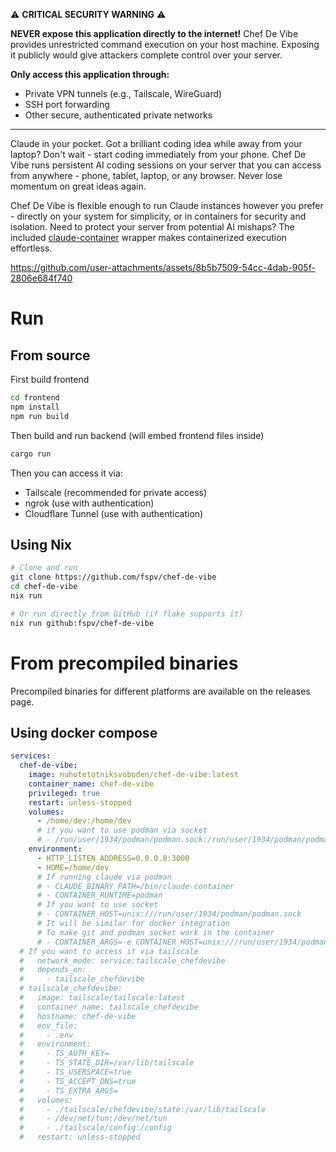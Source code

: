 ⚠️ **CRITICAL SECURITY WARNING** ⚠️

**NEVER expose this application directly to the internet!** Chef De Vibe provides unrestricted command execution on your host machine. Exposing it publicly would give attackers complete control over your server. 

**Only access this application through:**
- Private VPN tunnels (e.g., Tailscale, WireGuard)
- SSH port forwarding
- Other secure, authenticated private networks

---

Claude in your pocket. Got a brilliant coding idea while away from your laptop? Don't wait - start coding immediately from your phone. Chef De Vibe runs persistent AI coding sessions on your server that you can access from anywhere - phone, tablet, laptop, or any browser. Never lose momentum on great ideas again.

Chef De Vibe is flexible enough to run Claude instances however you prefer - directly on your system for simplicity, or in containers for security and isolation. Need to protect your server from potential AI mishaps? The included [claude-container](/claude-container) wrapper makes containerized execution effortless.

https://github.com/user-attachments/assets/8b5b7509-54cc-4dab-905f-2806e684f740

# Run

## From source

First build frontend

```sh
cd frontend
npm install
npm run build
```

Then build and run backend (will embed frontend files inside)

```sh
cargo run
```

Then you can access it via:
- Tailscale (recommended for private access)
- ngrok (use with authentication)
- Cloudflare Tunnel (use with authentication)

## Using Nix

```sh
# Clone and run
git clone https://github.com/fspv/chef-de-vibe
cd chef-de-vibe
nix run

# Or run directly from GitHub (if flake supports it)
nix run github:fspv/chef-de-vibe
```

# From precompiled binaries

Precompiled binaries for different platforms are available on the releases
page.

## Using docker compose

```yaml
services:
  chef-de-vibe:
    image: nuhotetotniksvoboden/chef-de-vibe:latest
    container_name: chef-de-vibe
    privileged: true
    restart: unless-stopped
    volumes:
      - /home/dev:/home/dev
      # if you want to use podman via socket
      # - /run/user/1934/podman/podman.sock:/run/user/1934/podman/podman.sock
    environment:
      - HTTP_LISTEN_ADDRESS=0.0.0.0:3000
      - HOME=/home/dev
      # If running claude via podman
      # - CLAUDE_BINARY_PATH=/bin/claude-container
      # - CONTAINER_RUNTIME=podman
      # If you want to use socket
      # - CONTAINER_HOST=unix:///run/user/1934/podman/podman.sock
      # It will be similar for docker integration
      # To make git and podman socket work in the container
      # - CONTAINER_ARGS=-e CONTAINER_HOST=unix:///run/user/1934/podman/podman.sock -v /home/dev/.gitconfig:/root/.gitconfig -v /run/user/1934/podman/podman.sock:/run/user/1934/podman/podman.sock
  # If you want to access it via tailscale
  #   network_mode: service:tailscale_chefdevibe
  #   depends_on:
  #     - tailscale_chefdevibe
  # tailscale_chefdevibe:
  #   image: tailscale/tailscale:latest
  #   container_name: tailscale_chefdevibe
  #   hostname: chef-de-vibe
  #   env_file:
  #     - .env
  #   environment:
  #     - TS_AUTH_KEY=
  #     - TS_STATE_DIR=/var/lib/tailscale
  #     - TS_USERSPACE=true
  #     - TS_ACCEPT_DNS=true
  #     - TS_EXTRA_ARGS=
  #   volumes:
  #     - ./tailscale/chefdevibe/state:/var/lib/tailscale
  #     - /dev/net/tun:/dev/net/tun
  #     - ./tailscale/config:/config
  #   restart: unless-stopped
```
